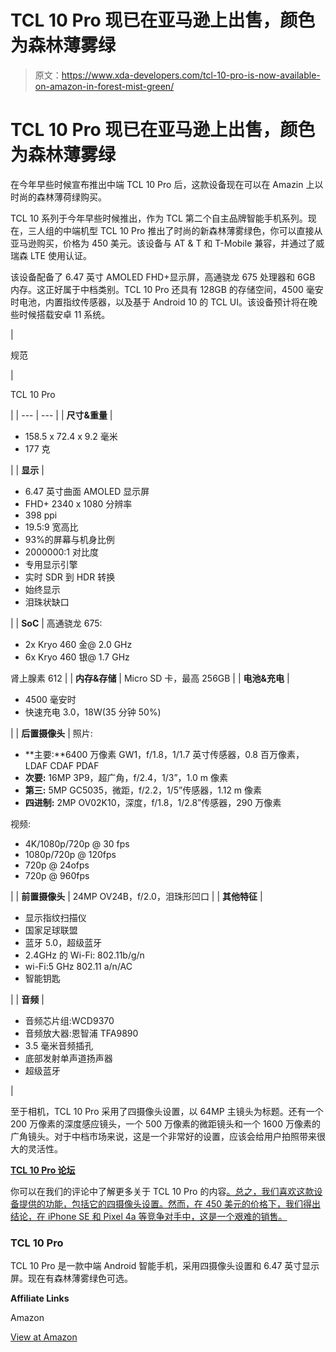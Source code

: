 # TCL 10 Pro 现已在亚马逊上出售，颜色为森林薄雾绿

> 原文：<https://www.xda-developers.com/tcl-10-pro-is-now-available-on-amazon-in-forest-mist-green/>

# TCL 10 Pro 现已在亚马逊上出售，颜色为森林薄雾绿

在今年早些时候宣布推出中端 TCL 10 Pro 后，这款设备现在可以在 Amazin 上以时尚的森林薄荷绿购买。

TCL 10 系列于今年早些时候推出，作为 TCL 第二个自主品牌智能手机系列。现在，三人组的中端机型 TCL 10 Pro 推出了时尚的新森林薄雾绿色，你可以直接从亚马逊购买，价格为 450 美元。该设备与 AT & T 和 T-Mobile 兼容，并通过了威瑞森 LTE 使用认证。

该设备配备了 6.47 英寸 AMOLED FHD+显示屏，高通骁龙 675 处理器和 6GB 内存。这正好属于中档类别。TCL 10 Pro 还具有 128GB 的存储空间，4500 毫安时电池，内置指纹传感器，以及基于 Android 10 的 TCL UI。该设备预计将在晚些时候搭载安卓 11 系统。

| 

规范

 | 

TCL 10 Pro

 |
| --- | --- |
| **尺寸&重量** | 

*   158.5 x 72.4 x 9.2 毫米
*   177 克

 |
| **显示** | 

*   6.47 英寸曲面 AMOLED 显示屏
*   FHD+ 2340 x 1080 分辨率
*   398 ppi
*   19.5:9 宽高比
*   93%的屏幕与机身比例
*   2000000:1 对比度
*   专用显示引擎
*   实时 SDR 到 HDR 转换
*   始终显示
*   泪珠状缺口

 |
| **SoC** | 高通骁龙 675:

*   2x Kryo 460 金@ 2.0 GHz
*   6x Kryo 460 银@ 1.7 GHz

肾上腺素 612 |
| **内存&存储** | Micro SD 卡，最高 256GB |
| **电池&充电** | 

*   4500 毫安时
*   快速充电 3.0，18W(35 分钟 50%)

 |
| **后置摄像头** | 照片:

*   **主要:**6400 万像素 GW1，f/1.8，1/1.7 英寸传感器，0.8 百万像素，LDAF CDAF PDAF
*   **次要:** 16MP 3P9，超广角，f/2.4，1/3”，1.0 m 像素
*   **第三:** 5MP GC5035，微距，f/2.2，1/5”传感器，1.12 m 像素
*   **四进制:** 2MP OV02K10，深度，f/1.8，1/2.8”传感器，290 万像素

视频:

*   4K/1080p/720p @ 30 fps
*   1080p/720p @ 120fps
*   720p @ 24ofps
*   720p @ 960fps

 |
| **前置摄像头** | 24MP OV24B，f/2.0，泪珠形凹口 |
| **其他特征** | 

*   显示指纹扫描仪
*   国家足球联盟
*   蓝牙 5.0，超级蓝牙
*   2.4GHz 的 Wi-Fi: 802.11b/g/n
*   wi-Fi:5 GHz 802.11 a/n/AC
*   智能钥匙

 |
| **音频** | 

*   音频芯片组:WCD9370
*   音频放大器:恩智浦 TFA9890
*   3.5 毫米音频插孔
*   底部发射单声道扬声器
*   超级蓝牙

 |

至于相机，TCL 10 Pro 采用了四摄像头设置，以 64MP 主镜头为标题。还有一个 200 万像素的深度感应镜头，一个 500 万像素的微距镜头和一个 1600 万像素的广角镜头。对于中档市场来说，这是一个非常好的设置，应该会给用户拍照带来很大的灵活性。

**[TCL 10 Pro 论坛](https://forum.xda-developers.com/tcl-10-pro)**

你可以在我们的评论中了解更多关于 TCL 10 Pro 的内容[。总之，我们喜欢这款设备提供的功能，包括它的四摄像头设置。然而，在 450 美元的价格下，我们得出结论，在 iPhone SE 和 Pixel 4a 等竞争对手中，这是一个艰难的销售。](https://www.xda-developers.com/tcl-10l-tcl-10-pro-review/)

### TCL 10 Pro

TCL 10 Pro 是一款中端 Android 智能手机，采用四摄像头设置和 6.47 英寸显示屏。现在有森林薄雾绿色可选。

**Affiliate Links**

Amazon

[View at Amazon](https://www.amazon.com/TCL-Unlocked-Android-Smartphone-Charging/dp/B087LW5VR1?tag=xda-3t9bjdd-20&ascsubtag=UUxdaUeUpU30089&asc_refurl=https%3A%2F%2Fwww.xda-developers.com%2Ftcl-10-pro-is-now-available-on-amazon-in-forest-mist-green%2F&asc_campaign=Short-Term)
